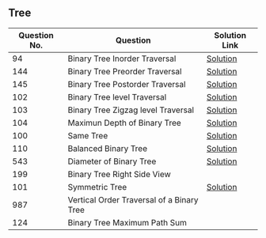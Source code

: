 ## Tree

| Question No. | Question | Solution Link |
|--------------|-----------|----------------|
| 94 | Binary Tree Inorder Traversal | [Solution](https://leetcode.com/submissions/detail/1798926414/) |
| 144 | Binary Tree Preorder Traversal | [Solution](https://leetcode.com/submissions/detail/1798914991/) |
| 145 | Binary Tree Postorder Traversal | [Solution](https://leetcode.com/submissions/detail/1798921555/) |
| 102 | Binary Tree level Traversal | [Solution](https://leetcode.com/submissions/detail/1798981204/) |
| 103 | Binary Tree Zigzag level Traversal | [Solution](https://leetcode.com/submissions/detail/1798993831/) |
| 104 | Maximun Depth of Binary Tree | [Solution](https://leetcode.com/submissions/detail/1799001714/) |
| 100 | Same Tree | [Solution](https://leetcode.com/submissions/detail/1799009338/) |
| 110 | Balanced Binary Tree | [Solution](https://leetcode.com/submissions/detail//) |
| 543 | Diameter of Binary Tree | [Solution](https://leetcode.com/submissions/detail//) |
| 199 | Binary Tree Right Side View | |
| 101 | Symmetric Tree |[Solution](https://leetcode.com/submissions/detail/1799049159/) |
| 987 | Vertical Order Traversal of a Binary Tree | |
| 124 | Binary Tree Maximum Path Sum | |

